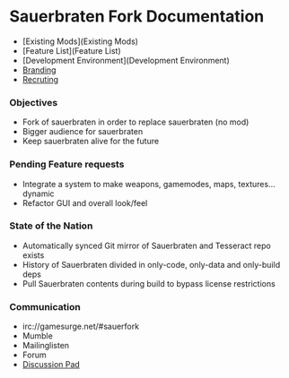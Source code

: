 # Sauerbraten Fork Documentation

* [Existing Mods](Existing Mods)
* [Feature List](Feature List)
* [Development Environment](Development Environment)
* [Branding](Branding)
* [Recruting](Recruting)

### Objectives

* Fork of sauerbraten in order to replace sauerbraten (no mod)
* Bigger audience for sauerbraten
* Keep sauerbraten alive for the future

### Pending Feature requests

* Integrate a system to make weapons, gamemodes, maps, textures... dynamic
* Refactor GUI and overall look/feel

### State of the Nation

* Automatically synced Git mirror of Sauerbraten and Tesseract repo exists
* History of Sauerbraten divided in only-code, only-data and only-build deps
* Pull Sauerbraten contents during build to bypass license restrictions

### Communication
* irc://gamesurge.net/#sauerfork
* Mumble
* Mailinglisten
* Forum
* [Discussion Pad](https://piratenpad.de/p/SauerbratenFork)

